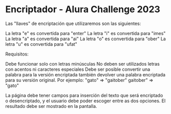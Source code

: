 
# Encriptador - Alura Challenge 2023

Las "llaves" de encriptación que utilizaremos son las siguientes:

La letra "e" es convertida para "enter" La letra "i" es convertida para "imes" La letra "a" es convertida para "ai" La letra "o" es convertida para "ober" La letra "u" es convertida para "ufat"

Requisitos:

Debe funcionar solo con letras minúsculas
No deben ser utilizados letras con acentos ni caracteres especiales
Debe ser posible convertir una palabra para la versión encriptada también devolver una palabra encriptada para su versión original.
Por ejemplo: "gato" => "gaitober" gaitober" => "gato"

La página debe tener campos para inserción del texto que será encriptado o desencriptado, y el usuario debe poder escoger entre as dos opciones. El resultado debe ser mostrado en la pantalla.


